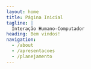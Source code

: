 ```yaml
---
layout: home
title: Página Inicial
tagline: |
  Interação Humano-Computador
heading: Bem vindos!
navigation:
  - /about
  - /apresentacoes
  - /planejamento
---
```

